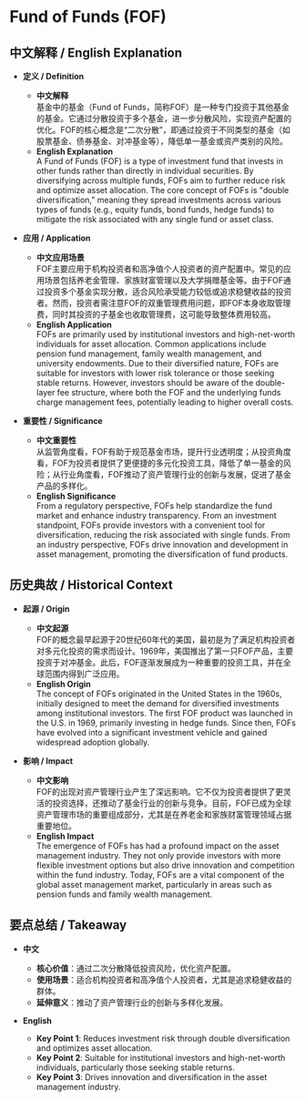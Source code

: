 # Fund of Funds (FOF)

## 中文解释 / English Explanation

* **定义 / Definition**  
  - **中文解释**  
    基金中的基金（Fund of Funds，简称FOF）是一种专门投资于其他基金的基金。它通过分散投资于多个基金，进一步分散风险，实现资产配置的优化。FOF的核心概念是“二次分散”，即通过投资于不同类型的基金（如股票基金、债券基金、对冲基金等），降低单一基金或资产类别的风险。  
  - **English Explanation**  
    A Fund of Funds (FOF) is a type of investment fund that invests in other funds rather than directly in individual securities. By diversifying across multiple funds, FOFs aim to further reduce risk and optimize asset allocation. The core concept of FOFs is "double diversification," meaning they spread investments across various types of funds (e.g., equity funds, bond funds, hedge funds) to mitigate the risk associated with any single fund or asset class.

* **应用 / Application**  
  - **中文应用场景**  
    FOF主要应用于机构投资者和高净值个人投资者的资产配置中。常见的应用场景包括养老金管理、家族财富管理以及大学捐赠基金等。由于FOF通过投资多个基金实现分散，适合风险承受能力较低或追求稳健收益的投资者。然而，投资者需注意FOF的双重管理费用问题，即FOF本身收取管理费，同时其投资的子基金也收取管理费，这可能导致整体费用较高。  
  - **English Application**  
    FOFs are primarily used by institutional investors and high-net-worth individuals for asset allocation. Common applications include pension fund management, family wealth management, and university endowments. Due to their diversified nature, FOFs are suitable for investors with lower risk tolerance or those seeking stable returns. However, investors should be aware of the double-layer fee structure, where both the FOF and the underlying funds charge management fees, potentially leading to higher overall costs.

* **重要性 / Significance**  
  - **中文重要性**  
    从监管角度看，FOF有助于规范基金市场，提升行业透明度；从投资角度看，FOF为投资者提供了更便捷的多元化投资工具，降低了单一基金的风险；从行业角度看，FOF推动了资产管理行业的创新与发展，促进了基金产品的多样化。  
  - **English Significance**  
    From a regulatory perspective, FOFs help standardize the fund market and enhance industry transparency. From an investment standpoint, FOFs provide investors with a convenient tool for diversification, reducing the risk associated with single funds. From an industry perspective, FOFs drive innovation and development in asset management, promoting the diversification of fund products.

## 历史典故 / Historical Context

* **起源 / Origin**  
  - **中文起源**  
    FOF的概念最早起源于20世纪60年代的美国，最初是为了满足机构投资者对多元化投资的需求而设计。1969年，美国推出了第一只FOF产品，主要投资于对冲基金。此后，FOF逐渐发展成为一种重要的投资工具，并在全球范围内得到广泛应用。  
  - **English Origin**  
    The concept of FOFs originated in the United States in the 1960s, initially designed to meet the demand for diversified investments among institutional investors. The first FOF product was launched in the U.S. in 1969, primarily investing in hedge funds. Since then, FOFs have evolved into a significant investment vehicle and gained widespread adoption globally.

* **影响 / Impact**  
  - **中文影响**  
    FOF的出现对资产管理行业产生了深远影响。它不仅为投资者提供了更灵活的投资选择，还推动了基金行业的创新与竞争。目前，FOF已成为全球资产管理市场的重要组成部分，尤其是在养老金和家族财富管理领域占据重要地位。  
  - **English Impact**  
    The emergence of FOFs has had a profound impact on the asset management industry. They not only provide investors with more flexible investment options but also drive innovation and competition within the fund industry. Today, FOFs are a vital component of the global asset management market, particularly in areas such as pension funds and family wealth management.

## 要点总结 / Takeaway

* **中文**  
  - **核心价值**：通过二次分散降低投资风险，优化资产配置。  
  - **使用场景**：适合机构投资者和高净值个人投资者，尤其是追求稳健收益的群体。  
  - **延伸意义**：推动了资产管理行业的创新与多样化发展。  

* **English**  
  - **Key Point 1**: Reduces investment risk through double diversification and optimizes asset allocation.  
  - **Key Point 2**: Suitable for institutional investors and high-net-worth individuals, particularly those seeking stable returns.  
  - **Key Point 3**: Drives innovation and diversification in the asset management industry.